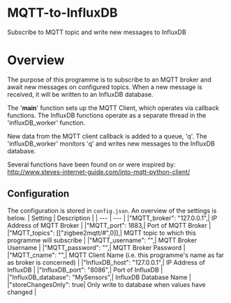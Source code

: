 # MQTT-to-InfluxDB
Subscribe to MQTT topic and write new messages to InfluxDB

# Overview

The purpose of this programme is to subscribe to an MQTT broker and await new messages on configured topics.  When a new message is received, it will be written to an InfluxDB database.

The '__main__' function sets up the MQTT Client, which operates via callback functions.  The InfluxDB functions operate as a separate thread in the 'influxDB_worker' function.

New data from the MQTT client callback is added to a queue, 'q'.  The 'influxDB_worker' monitors 'q' and writes new messages to the InfluxDB database.

Several functions have been found on or were inspired by:
http://www.steves-internet-guide.com/into-mqtt-python-client/

## Configuration

The configuration is stored in `config.json`.  An overview of the settings is below.
| Setting | Description |
| --- | --- |
|"MQTT_broker": "127.0.0.1",|             IP Address of MQTT Broker |
|"MQTT_port": 1883,|                      Port of MQTT Broker |
|"MQTT_topics": [["zigbee2mqtt/#",0]],|   MQTT topic to which this programme will subscribe |
|"MQTT_username": "",|                    MQTT Broker Username |
|"MQTT_password": "",|                    MQTT Broker Password |
|"MQTT_cname": "",|                       MQTT Client Name (i.e. this programme's name as far as broker is concerned) |
|"InfluxDB_host": "127.0.0.1",|           IP Address of InfluxDB |
|"InfluxDB_port": "8086",|                Port of InfluxDB |
|"InfluxDB_database": "MySensors",|       InfluxDB Database Name |
|"storeChangesOnly": true|                Only write to database when values have changed |
